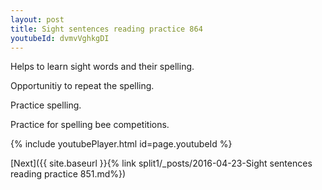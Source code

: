 ```yaml
---
layout: post
title: Sight sentences reading practice 864
youtubeId: dvmvVghkgDI
---
```

 
 
Helps to learn sight words and their spelling.

Opportunitiy to repeat the spelling. 

Practice spelling. 
 
Practice for spelling bee competitions. 
 
{% include youtubePlayer.html id=page.youtubeId %}
 
 

[Next]({{ site.baseurl }}{% link  split1/_posts/2016-04-23-Sight sentences reading practice 851.md%})
 
